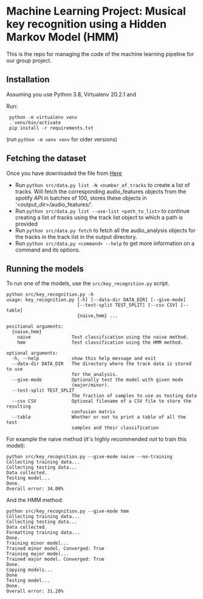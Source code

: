 # Machine Learning Project: Musical key recognition using a Hidden Markov Model (HMM)
This is the repo for managing the code of the machine learning pipeline for our group project.

## Installation
Assuming you use Python 3.8, Virtualenv 20.2.1 and 

Run:

```shell
 python -m virtualenv venv
 . venv/bin/activate
 pip install -r requirements.txt
```

(run `python -m venv venv` for older versions)

## Fetching the dataset
Once you have downloaded the file from [Here](https://www.aicrowd.com/challenges/spotify-million-playlist-dataset-challenge/dataset_files)
* Run `python src/data.py list -N <number_of_tracks` to create a list of tracks. Will fetch the corresponding 
audio_features objects from the spotify API in batches of 100, stores these objects in '<output_dir>/audio_features/'.
* Run `python src/data.py list --use-list <path_to_list>` to continue creating a list of tracks using the track list 
  object to which a path is provided
* Run `python src/data.py fetch` to fetch all the audio_analysis objects for the tracks in the track list in the output 
  directory.
* Run `python src/data.py <command> --help` to get more information on a command and its options.

## Running the models

To run one of the models, use the `src/key_recognition.py` script.

```
python src/key_recognition.py -h
usage: key_recognition.py [-h] [--data-dir DATA_DIR] [--give-mode]
                          [--test-split TEST_SPLIT] [--csv CSV] [--table]
                          {naive,hmm} ...

positional arguments:
  {naive,hmm}
    naive               Test classification using the naive method.
    hmm                 Test classification using the HMM method.

optional arguments:
  -h, --help            show this help message and exit
  --data-dir DATA_DIR   The directory where the track data is stored to use
                        for the analysis.
  --give-mode           Optionally test the model with given mode
                        (major/minor).
  --test-split TEST_SPLIT
                        The fraction of samples to use as testing data
  --csv CSV             Optional filename of a CSV file to store the resulting
                        confusion matrix
  --table               Whether or not to print a table of all the test
                        samples and their classification
```

For example the naive method (it's highly recommended _not_ to train this model):

```
python src/key_recognition.py --give-mode naive --no-training
Collecting training data...
Collecting testing data...
Data collected.
Testing model...
Done.
Overall error: 34.00%
```

And the HMM method:

```
python src/key_recognition.py --give-mode hmm
Collecting training data...
Collecting testing data...
Data collected.
Formatting training data...
Done.
Training minor model...
Trained minor model. Converged: True
Training major model...
Trained major model. Converged: True
Done.
Copying models...
Done
Testing model...
Done.
Overall error: 31.20%
```

